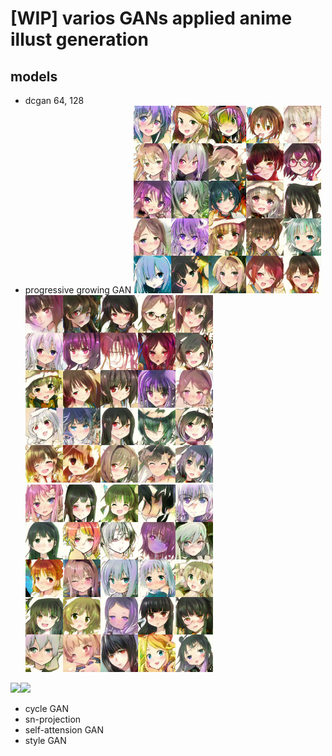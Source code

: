 # [WIP] varios GANs applied anime illust generation

## models
- dcgan 64, 128
- progressive growing GAN
<img src='./assets/progressive/256x256-stabilize-299999-G_random_2.png' width=300><img src='./assets/progressive/256x256-stabilize-299999-G_random_5.png' width=300><img src='./assets/progressive/256x256-stabilize-299999-G_random_6.png' width=300>

<img src='./assets/progressive/256x256-stabilize-299999-G_morphing_2.gif' width=400><img src='./assets/progressive/256x256-stabilize-299999-G_morphing_6.gif' width=400>

- cycle GAN
- sn-projection
- self-attension GAN
- style GAN
